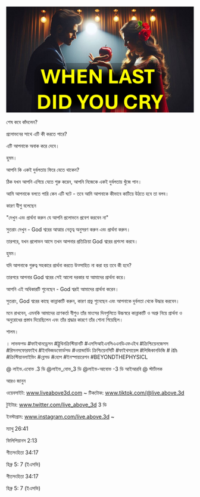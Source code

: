 ![Video cover image](../cover.jpeg "cover-photo")

শেষ কবে কাঁদলেন?

প্রলোভনের সাথে এটি কী করতে পারে?

এটি আপনাকে অবাক করে দেবে।

হুমম।

আপনি কি একই দুর্বলতায় ফিরে যেতে থাকেন?

ঠিক যখন আপনি এগিয়ে যেতে শুরু করেন, আপনি নিজেকে একই দুর্বলতায় খুঁজে পান।

আমি আপনাকে বলতে পারি কেন এটি ঘটে - তবে আমি আপনাকে কীভাবে কাটিয়ে উঠতে হবে তা বলব।

কারণ যীশু বলেছেন

"দেখুন এবং প্রার্থনা করুন যে আপনি প্রলোভনে প্রবেশ করবেন না"

সুতরাং দেখুন - God শ্বরের আত্মার নেতৃত্ব অনুসরণ করুন এবং প্রার্থনা করুন।

তারপরে, যখন প্রলোভন আসে তখন আপনার প্রতিক্রিয়া God শ্বরের প্রশংসা করবে।

হুমম।

যদি আপনাকে গুরুত্ব সহকারে প্রার্থনা করতে উত্সাহিত না করা হয় তবে কী হবে?

তারপরে আপনার God শ্বরের সেই আলো দরকার যা আমাদের প্রার্থনা করে।

আপনি এই অধিকারটি শুনেছেন - God শ্বরই আমাদের প্রার্থনা করেন।

সুতরাং, God শ্বরের কাছে কান্নাকাটি করুন, কারণ প্রভু শুনেছেন এবং আপনাকে দুর্বলতা থেকে উদ্ধার করবেন।

মনে রাখবেন, এমনকি আমাদের ত্রাণকর্তা যীশুও তাঁর মাংসের দিনগুলিতে উচ্চস্বরে কান্নাকাটি ও অশ্রু নিয়ে প্রার্থনা ও অনুরোধের প্রস্তাব দিয়েছিলেন এবং তাঁর শ্রদ্ধার কারণে তাঁর শোনা গিয়েছিল।

শালম।

। লাভফগড #ফাইথানড্রেসন #ট্রুথিনক্রিস্টিয়ানটি #এসসিআইএনসিএএনডিএফএইথ #ক্রিশ্চিয়েনজেসস #রিসনসফোরফাইথ #ইনভিজডফোর্ডসড #ওয়ান্ডার্ডিং ক্রিশ্চিয়েনসিটি #ফাইথসায়েন্স #লিজিকানডিজি # ith #ক্রিস্টিয়ানলাইভিং #ব্লেসড #হোপ #ইনস্পায়ারেশন #BEYONDTHEPHYSICL

@ লাইভ.এবোভ .3 ডি @লাইভ_বোভ_3 ডি @লাইভ-আবোভ -3 ডি আইআরবি @ স্টার্টালক

আরও জানুন

ওয়েবসাইট: www.liveabove3d.com ~ টিকটোক: www.tiktok.com/@live.above.3d

টুইটার: www.twitter.com/live_above_3d 3 ডি

ইনস্টাগ্রাম: www.instagram.com/live.above.3d ~

ম্যাথু 26:41

ফিলিপিয়ানস 2:13

গীতসংহিতা 34:17

হিব্রু 5: 7 (ইএসভি)

গীতসংহিতা 34:17

হিব্রু 5: 7 (ইএসভি)